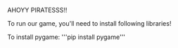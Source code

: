 AHOYY PIRATESSS!!

To run our game, you'll need to install following libraries!

To install pygame:
'''pip install pygame'''
